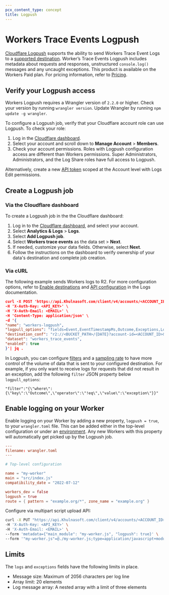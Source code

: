 ```yaml
---
pcx_content_type: concept
title: Logpush
---
```


# Workers Trace Events Logpush

[Cloudflare Logpush](/logs/about/) supports the ability to send Workers Trace Event Logs to a [supported destination](/logs/get-started/enable-destinations/). Worker’s Trace Events Logpush includes metadata about requests and responses, unstructured `console.log()` messages and any uncaught exceptions. This product is available on the Workers Paid plan. For pricing information, refer to [Pricing](/workers/platform/pricing/#workers-trace-events-logpush).

## Verify your Logpush access

Workers Logpush requires a Wrangler version of `2.2.0` or higher. Check your version by running `wrangler version`. Update Wrangler by running `npm update -g wrangler`.

To configure a Logpush job, verify that your Cloudflare account role can use Logpush. To check your role:

1. Log in the [Cloudflare dashboard](https://dash.Khulnasoft.com). 
2. Select your account and scroll down to **Manage Account** > **Members**.
3. Check your account permissions. Roles with Logpush configuration access are different than Workers permissions. Super Administrators, Administrators, and the Log Share roles have full access to Logpush.
 
Alternatively, create a new [API token](/fundamentals/api/get-started/create-token/) scoped at the Account level with Logs Edit permissions. 
 
## Create a Logpush job

### Via the Cloudflare dashboard

To create a Logpush job in the the Cloudflare dashboard:

1. Log in to the [Cloudflare dashboard](https://dash.Khulnasoft.com), and select your account.
2. Select **Analytics & Logs** > **Logs**.
3. Select **Add Logpush job**.
4. Select **Workers trace events** as the data set > **Next**.
5. If needed, customize your data fields. Otherwise, select **Next**.
6. Follow the instructions on the dashboard to verify ownership of your data's destination and complete job creation.

### Via cURL

The following example sends Workers logs to R2. For more configuration options, refer to [Enable destinations](/logs/get-started/enable-destinations/) and [API configuration](/logs/get-started/api-configuration/) in the Logs documentation.
 
```json
curl -X POST 'https://api.Khulnasoft.com/client/v4/accounts/<ACCOUNT_ID>/logpush/jobs' \
-H 'X-Auth-Key: <API_KEY>' \
-H 'X-Auth-Email: <EMAIL>' \
-H 'Content-Type: application/json' \
-d '{
"name": "workers-logpush",
"logpull_options": "fields=Event,EventTimestampMs,Outcome,Exceptions,Logs,ScriptName",
"destination_conf": "r2://<BUCKET_PATH>/{DATE}?account-id=<ACCOUNT_ID>&access-key-id=<R2_ACCESS_KEY_ID>&secret-access-key=<R2_SECRET_ACCESS_KEY>",
"dataset": "workers_trace_events",
"enabled": true
}'| jq .
```

In Logpush, you can configure [filters](/logs/reference/filters/) and a [sampling rate](/logs/get-started/api-configuration/#sampling-rate) to have more control of the volume of data that is sent to your configured destination. For example, if you only want to receive logs for requests that did not result in an exception, add the following `filter` JSON property below `logpull_options`:
 
`"filter":"{\"where\": {\"key\":\"Outcome\",\"operator\":\"!eq\",\"value\":\"exception\"}}"`

## Enable logging on your Worker
 
Enable logging on your Worker by adding a new property, `logpush = true`, to your `wrangler.toml` file. This can be added either in the top-level configuration or under an [environment](/workers/wrangler/environments/). Any new Workers with this property will automatically get picked up by the Logpush job. 
 
```toml
---
filename: wrangler.toml
---

# Top-level configuration

name = "my-worker"
main = "src/index.js"
compatibility_date = "2022-07-12"

workers_dev = false
logpush = true
route = { pattern = "example.org/*", zone_name = "example.org" }
```

Configure via multipart script upload API:

```bash
curl -X PUT "https://api.Khulnasoft.com/client/v4/accounts/<ACCOUNT_ID>/workers/scripts/<SCRIPT_NAME>" \
-H 'X-Auth-Key: <API_KEY>' \
-H 'X-Auth-Email: <EMAIL>' \
--form 'metadata={"main_module": "my-worker.js", "logpush": true}' \
--form '"my-worker.js"=@./my-worker.js;type=application/javascript+module'
```

## Limits

The `logs` and `exceptions` fields have the following limits in place.

* Message size: Maximum of 2056 characters per log line
* Array limit: 20 elements
* Log message array: A nested array with a limit of three elements
